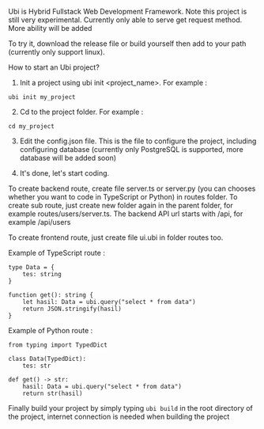 Ubi is Hybrid Fullstack Web Development Framework. Note this project is still very experimental. Currently only able to serve get request method. More ability will be added

To try it, download the release file or build yourself then add to your path (currently only support linux).

How to start an Ubi project?

1. Init a project using ubi init <project_name>. For example :
```
ubi init my_project
```

2. Cd to the project folder. For example :
```
cd my_project
```

3. Edit the config.json file. This is the file to configure the project, including configuring database (currently only PostgreSQL is supported, more database will be added soon)

4. It's done, let's start coding.

To create backend route, create file server.ts or server.py (you can chooses whether you want to code in TypeScript or Python) in routes folder.
To create sub route, just create new folder again in the parent folder, for example routes/users/server.ts.
The backend API url starts with /api, for example /api/users

To create frontend route, just create file ui.ubi in folder routes too.


Example of TypeScript route :
```
type Data = {
    tes: string
}

function get(): string {
    let hasil: Data = ubi.query("select * from data")
    return JSON.stringify(hasil)
}
```

Example of Python route :
```
from typing import TypedDict

class Data(TypedDict):
    tes: str

def get() -> str:
    hasil: Data = ubi.query("select * from data")
    return str(hasil)

```

Finally build your project by simply typing `ubi build` in the root directory of the project, internet connection is needed when building the project
